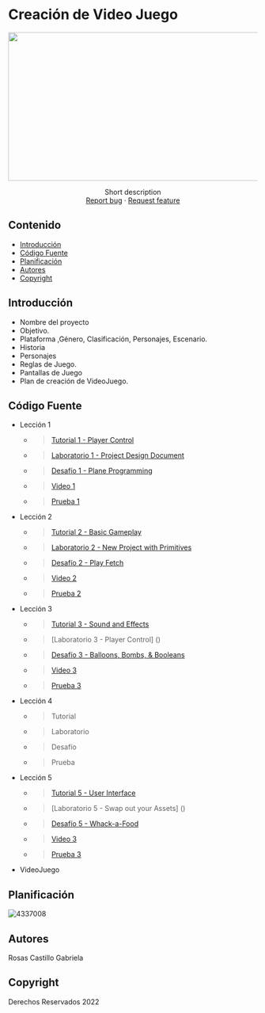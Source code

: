 # Creación de Video Juego
<p align="center">
    <img src="https://user-images.githubusercontent.com/8560750/195950148-0c0df38e-5f96-45ae-87c3-6922738c612d.jpg" alt="Logo" width=1200 height=300>

  <p align="center">
    Short description
    <br>
    <a href="https://reponame/issues/new?template=bug.md">Report bug</a>
    ·
    <a href="https://reponame/issues/new?template=feature.md&labels=feature">Request feature</a>
  </p>
</p>


## Contenido

- [Introducción](#introducción)
- [Código Fuente](#código-fuente)
- [Planificación](#planificación)
- [Autores](#autores)
- [Copyright](#copyright)


## Introducción

- Nombre del proyecto
- Objetivo.
- Plataforma ,Género, Clasificación, Personajes, Escenario.
- Historia
- Personajes
- Reglas de Juego.
- Pantallas de Juego
- Plan de creación de VideoJuego.

## Código Fuente

* Lección 1
  * > [Tutorial 1 - Player Control ](https://github.com/Unity-UNTG-Videojuegos/Leccion1/tree/main/Assets)
  * > [Laboratorio 1 - Project Design Document ](https://github.com/Unity-UNTG-Videojuegos/Leccion1_Laboratorio/blob/main/Project%20Design%20Doc%20%5BWORD%5D.docx)
  * > [Desafío 1 - Plane Programming ](https://github.com/Unity-UNTG-Videojuegos/Leccion1_Challenge/tree/main/Assets)
  * > [Video 1](https://drive.google.com/drive/folders/1ZmzsdH8ncxBwUHkIaedVL7_VGftZHO97)
  * > [Prueba 1](https://drive.google.com/drive/folders/1ZmzsdH8ncxBwUHkIaedVL7_VGftZHO97)
* Lección 2
  * > [Tutorial 2 - Basic Gameplay](https://github.com/Unity-UNTG-Videojuegos/Leccion2/tree/main/Assets3)
  * > [Laboratorio 2 - New Project with Primitives](https://github.com/Unity-UNTG-Videojuegos/Leccion2_Laboratorio-/tree/main/Assets)
  * > [Desafío 2 - Play Fetch](https://github.com/Unity-UNTG-Videojuegos/Leccion2_Challenge/tree/main/Assets)
  * > [Video 2](https://drive.google.com/drive/folders/1ZmzsdH8ncxBwUHkIaedVL7_VGftZHO97)
  * > [Prueba 2](https://drive.google.com/drive/folders/1ZmzsdH8ncxBwUHkIaedVL7_VGftZHO97)
* Lección 3
  * > [Tutorial 3 - Sound and Effects](https://github.com/Videojuegos-U2/Unidad-3)
  * > [Laboratorio 3 - Player Control] ()
  * > [Desafío 3 - Balloons, Bombs, & Booleans]()
  * > [Video 3]()
  * > [Prueba 3]()
* Lección 4
  * > Tutorial
  * > Laboratorio
  * > Desafío
  * > Prueba
* Lección 5
  * > [Tutorial 5 - User Interface](https://github.com/Videojuegos-U2/Unidad-3)
  * > [Laboratorio 5 - Swap out your Assets] ()
  * > [Desafío 5 - Whack-a-Food]()
  * > [Video 3]()
  * > [Prueba 3]()
* VideoJuego

## Planificación

![4337008](https://user-images.githubusercontent.com/8560750/195951617-083a7e4d-323d-47b5-8e5e-529ded31bc06.jpg)

## Autores
Rosas Castillo Gabriela

## Copyright
Derechos Reservados 2022
